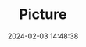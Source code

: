 ---
weight: 1
images:
- /images/edited/289.jpeg
title: Picture
date: 2024-02-03 14:48:38
tags: [luminarneo,work,ilce7m3]
---